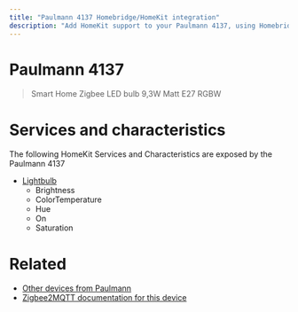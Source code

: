```yaml
---
title: "Paulmann 4137 Homebridge/HomeKit integration"
description: "Add HomeKit support to your Paulmann 4137, using Homebridge, Zigbee2MQTT and homebridge-z2m."
---
```

<!---
This file has been GENERATED using src/docgen/docgen.ts
DO NOT EDIT THIS FILE MANUALLY!
-->
# Paulmann 4137
> Smart Home Zigbee LED bulb 9,3W Matt E27 RGBW


# Services and characteristics
The following HomeKit Services and Characteristics are exposed by
the Paulmann 4137

* [Lightbulb](../../light.md)
  * Brightness
  * ColorTemperature
  * Hue
  * On
  * Saturation


# Related
* [Other devices from Paulmann](../index.md#paulmann)
* [Zigbee2MQTT documentation for this device](https://www.zigbee2mqtt.io/devices/4137.html)